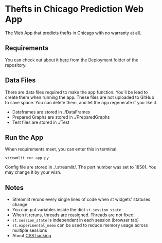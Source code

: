 # Thefts in Chicago Prediction Web App

The Web App that predicts thefts in Chicago with no warranty at all.

## Requirements

You can check out about it [here](../Deployment/README.md) from the Deployment folder of the repository.

## Data Files

There are data files required to make the app function. You'll be lead to create them when running the app. These files are not uploaded to GitHub to save space. You can delete them, and let the app regenerate if you like it.

- Dataframes are stored in ./DataFrames
- Prepared Graphs are stored in ./PreparedGraphs
- Test files are stored in ./Test

## Run the App

When requirements meet, you can enter this in terminal:

`streamlit run app.py`

Config file are stored in ./.streamlit/. The port number was set to 18501. You may change it by your wish.

## Notes

- Streamlit reruns every single lines of code when st widgets' statuses change
- You can put variables inside the dict `st.session_state`
- When it reruns, threads are reasigned. Threads are not fixed.
- `st.session_state` is independent in each session (browser tab)
- `st.experimental_memo` can be used to reduce memory usage across multiple sessions
- About [CSS hacking](https://discuss.streamlit.io/t/css-hacks-for-the-dumb/14501/3)